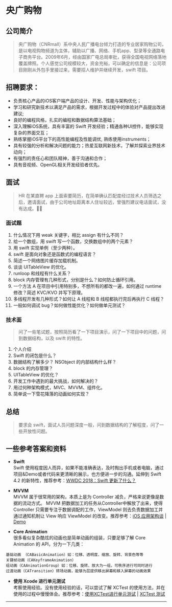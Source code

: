 # 央广购物
## 公司简介
> 央广购物（CNRmall）系中央人民广播电台倾力打造的专业居家购物公司，是以电视购物频道为主体，辅助以广播、网络、手机app、型录等全通路电子商务平台。2009年6月，经由国家广电总局审批，获得全国电视网络落地覆盖牌照。个人感觉公司规模较大，资金充裕，可以确定的信息是：公司项目刚刚从外包手里接过来，需要招人维护并继续开发，swift 项目。

## 招聘要求：
- 负责核心产品的iOS客户端产品的设计、开发、性能与架构优化；
- 学习和研究新技术以满足产品的需求，根据开发过程中的体验对产品提出改进建议;
- 良好的编程风格，扎实的编程和数据结构算法基础；
- 深入理解iOS系统，具有丰富的 Swift 开发经验；精通各种UI控件，能够实现复杂的界面交互；
- 熟练掌握iOS平台下的高性能编程及性能调优, 熟练使用instruments；
- 具有较强的分析和解决问题的能力；热爱互联网新技术，了解并探索业界技术动向；
- 有强烈的责任心和团队精神，善于沟通和合作；
- 具有音视频、OpenGL相关开发经验者优先。

## 面试
> HR 在某直聘 app 上面索要简历，在简单确认匹配度经过技术人员筛选之后，邀请面试，由于公司地址距离本人住址较远，曾强烈建议电话面试，没有达成。🤷‍♂️

### 面试题
1. 什么情况下用 weak 关键字，相比 assign 有什么不同？
2. 给一个数组，用 swift 写一个函数，交换数组中的两个元素？
3. 用 swift 实现单例（至少两种）。
4. swift 是面向对象还是函数式的编程语言？
5. 简述一个网络图片缓存加载机制。
6. 谈谈 UITableView 的优化。
7. runloop 和线程有什么关系？
8. block 内存管理有几种形式，分别是什么？如何防止循环引用。
9. 一个方法 A 在项目中引用特别多，不想所有的都改一遍，如何通过 runtime 修改？简述 KVC/KVO 并写下原理。
10. 多线程开发有几种形式？如何让 A 线程和 B 线程都执行完后再执行 C 线程？
11. 一般如何调试 bug？如何做性能优化？如何做单元测试？

### 技术面
> 问了一些笔试题，按照简历看了一下项目演示，问了一下项目中的问题，问到数据结构，以及 swift 的特性。
1. 个人介绍
2. Swift 的闭包是什么？
3. 数据结构了解多少？ NSObject 的内部结构什么样？
4. block 的内存管理？
5. UITableView 的优化？
6. 开发工作中遇到的最大挑战，如何解决的？
7. 用过何种架构模式，MVC、MVVM、组件化。
8. 简单说一下雪花降落的动画如何实现？

## 总结
> 要求会 swift，面试人员问题深度一般，问到数据结构的了解程度，问了一些开放性问题。

## 一些参考答案和资料
* **Swift** <br>
Swift 使用程度因人而异，如果不能准确表达，及时掏出手机或者电脑，通过项目&Demo或者代码来更清晰的展示，也方便进一步的沟通。延伸到 Swift 4.2 的新特性，推荐参考：[WWDC 2018：Swift 更新了什么？](https://juejin.im/post/5b1cb5805188257d507be5d4)

* **MVVM** <br>
MVVM 属于很常用的架构，本质上是为 Controller 减负，严格来说更像是数据的流动方式。
MVVM 把数据加工的任务从Controller中解放了出来，使得 Controller 只需要专注于数据调配的工作，ViewModel 则去负责数据加工并通过通知机制让 View 响应 ViewModel 的改变。推荐参考：[iOS 应用架构谈](https://casatwy.com/iosying-yong-jia-gou-tan-kai-pian.html) | [Demo](https://www.jianshu.com/p/89a9db5d4a38)


- **Core Animation** <br>
很多看似复杂酷炫的动画也是简单动画的组装，只要足够了解 Core Animation 的 API，分为一下几类：
```
基础动画 （CABasicAnimation）如：位移、透明度、缩放、旋转、背景色等等
关键帧动画（CAKeyframeAnimation）
组动画（CAAnimationGroup）如：位移、旋转、放大为一组，可秩序进行可同时进行
过渡动画（CATransition）转场动画，能够为层提供移出屏幕和移入屏幕的动画效果
```


- **使用 Xcode 进行单元测试** <br>
考察使用经验。没有使用经验的话，可以尝试了解 XCTest 的使用方法，并在使用的过程中慢慢体会。推荐参考：[使用XCTest进行单元测试](https://blog.csdn.net/icetime17/article/details/49893847) | [XCTest 测试](https://www.jianshu.com/nb/10822036)

------
